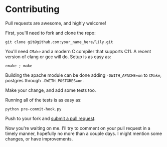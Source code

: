 # Contributing

Pull requests are awesome, and highly welcome!

First, you'll need to fork and clone the repo:
```
git clone git@github.com:your_name_here/lily.git
```

You'll need `CMake` and a modern C compiler that supports C11. A recent version of clang or gcc will do. Setup is as easy as:

```
cmake ; make
```

Building the apache module can be done adding `-DWITH_APACHE=on` to `CMake`, postgres through `-DWITH_POSTGRES=on`.

Make your change, and add some tests too.

Running all of the tests is as easy as:

```
python pre-commit-hook.py
```

Push to your fork and [submit a pull request][pr].

[pr]: https://github.com/jesserayadkins/lily/compare/

Now you're waiting on me. I'll try to comment on your pull request in a timely manner, hopefully no more than a couple days. I might mention some changes, or have improvements.
